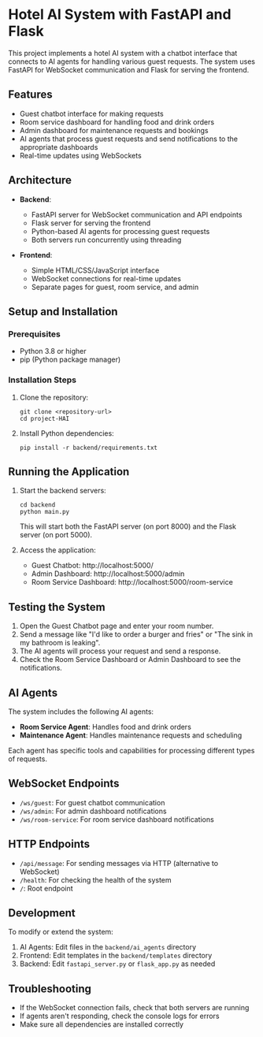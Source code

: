 # Hotel AI System with FastAPI and Flask

This project implements a hotel AI system with a chatbot interface that connects to AI agents for handling various guest requests. The system uses FastAPI for WebSocket communication and Flask for serving the frontend.

## Features

- Guest chatbot interface for making requests
- Room service dashboard for handling food and drink orders
- Admin dashboard for maintenance requests and bookings
- AI agents that process guest requests and send notifications to the appropriate dashboards
- Real-time updates using WebSockets

## Architecture

- **Backend**:
  - FastAPI server for WebSocket communication and API endpoints
  - Flask server for serving the frontend
  - Python-based AI agents for processing guest requests
  - Both servers run concurrently using threading

- **Frontend**:
  - Simple HTML/CSS/JavaScript interface
  - WebSocket connections for real-time updates
  - Separate pages for guest, room service, and admin

## Setup and Installation

### Prerequisites

- Python 3.8 or higher
- pip (Python package manager)

### Installation Steps

1. Clone the repository:
   ```
   git clone <repository-url>
   cd project-HAI
   ```

2. Install Python dependencies:
   ```
   pip install -r backend/requirements.txt
   ```

## Running the Application

1. Start the backend servers:
   ```
   cd backend
   python main.py
   ```

   This will start both the FastAPI server (on port 8000) and the Flask server (on port 5000).

2. Access the application:
   - Guest Chatbot: http://localhost:5000/
   - Admin Dashboard: http://localhost:5000/admin
   - Room Service Dashboard: http://localhost:5000/room-service

## Testing the System

1. Open the Guest Chatbot page and enter your room number.
2. Send a message like "I'd like to order a burger and fries" or "The sink in my bathroom is leaking".
3. The AI agents will process your request and send a response.
4. Check the Room Service Dashboard or Admin Dashboard to see the notifications.

## AI Agents

The system includes the following AI agents:

- **Room Service Agent**: Handles food and drink orders
- **Maintenance Agent**: Handles maintenance requests and scheduling

Each agent has specific tools and capabilities for processing different types of requests.

## WebSocket Endpoints

- `/ws/guest`: For guest chatbot communication
- `/ws/admin`: For admin dashboard notifications
- `/ws/room-service`: For room service dashboard notifications

## HTTP Endpoints

- `/api/message`: For sending messages via HTTP (alternative to WebSocket)
- `/health`: For checking the health of the system
- `/`: Root endpoint

## Development

To modify or extend the system:

1. AI Agents: Edit files in the `backend/ai_agents` directory
2. Frontend: Edit templates in the `backend/templates` directory
3. Backend: Edit `fastapi_server.py` or `flask_app.py` as needed

## Troubleshooting

- If the WebSocket connection fails, check that both servers are running
- If agents aren't responding, check the console logs for errors
- Make sure all dependencies are installed correctly
